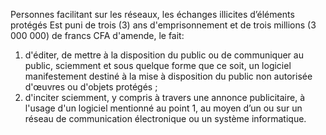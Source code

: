 Personnes facilitant sur les réseaux, les échanges illicites d’éléments protégés
Est puni de trois (3) ans d'emprisonnement et de trois millions (3 000 000) de francs CFA d'amende, le fait:
1. d'éditer, de mettre à la disposition du public ou de communiquer au public, sciemment et sous quelque forme que ce soit, un logiciel manifestement destiné à la mise à disposition du public non autorisée d'œuvres ou d'objets protégés ;
1. d'inciter sciemment, y compris à travers une annonce publicitaire, à l'usage d'un logiciel mentionné au point 1, au moyen d’un ou sur un réseau de communication électronique ou un système informatique.